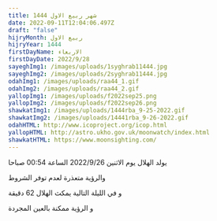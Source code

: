 ```yaml
---
title: شهر ربيع الاول 1444
date: 2022-09-11T12:04:06.497Z
draft: "false"
hijryMonth: ربيع الاول
hijryYear: 1444
firstDayName: الاربعاء
firstDayDate: 2022/9/28
sayeghImg1: /images/uploads/1syghrab11444.jpg
sayeghImg2: /images/uploads/2syghrab11444.jpg
odahImg1: /images/uploads/raa44_1.gif
odahImg2: /images/uploads/raa44_2.gif
yallopImg1: /images/uploads/f2022sep25.png
yallopImg2: /images/uploads/f2022sep26.png
shawkatImg1: /images/uploads/1444rba_9-25-2022.gif
shawkatImg2: /images/uploads/14441rba_9-26-2022.gif
odahHTML: http://www.icoproject.org/icop.html
yallopHTML: http://astro.ukho.gov.uk/moonwatch/index.html
shawkatHTML: https://www.moonsighting.com/
---
```

يولد الهلال يوم الاثنين 2022/9/26 الساعة 00:54 صباحا

والرؤية متعذرة لعدم توفر الشروط

و في الليلة التالية يمكث الهلال 62 دقيقة 

و الرؤية ممكنة بالعين المجردة